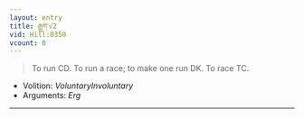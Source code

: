 ```yaml
---
layout: entry
title: རྒྱུག་√2
vid: Hill:0350
vcount: 0
---
```

> To run CD\. To run a race; to make one run DK\. To race TC\.

* Volition: _VoluntaryInvoluntary_
* Arguments: _Erg_

---

